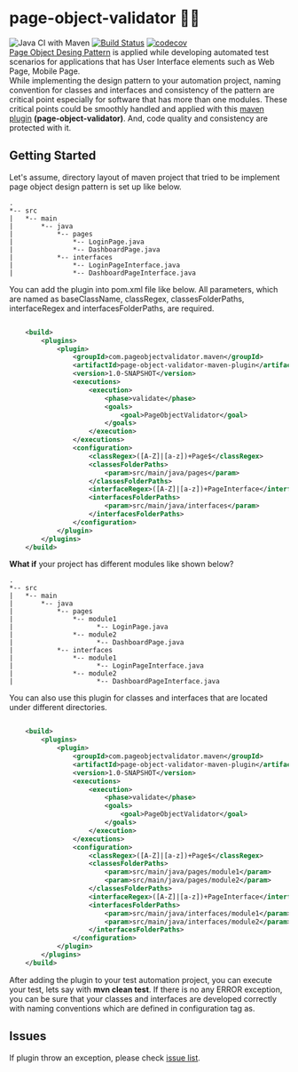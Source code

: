 # page-object-validator :policeman:
![Java CI with Maven](https://github.com/sercanparker/page-object-validator/workflows/Java%20CI%20with%20Maven/badge.svg?branch=main)
[![Build Status](https://travis-ci.com/sercanparker/page-object-validator.svg?branch=main)](https://travis-ci.com/sercanparker/page-object-validator)
[![codecov](https://codecov.io/gh/sercanparker/page-object-validator/branch/main/graph/badge.svg?token=S5H8200IX9)](https://codecov.io/gh/sercanparker/page-object-validator) <br />
[Page Object Desing Pattern](https://martinfowler.com/bliki/PageObject.html) is applied while developing automated test scenarios for applications that has User Interface elements such as Web Page, Mobile Page. <br /> While implementing the design pattern to your automation project, naming convention for classes and interfaces  and consistency of the pattern are critical point especially for software that has more than one modules. These critical points could be smoothly handled and applied with this [maven plugin](https://maven.apache.org/plugins/) **(page-object-validator)**. And, code quality and consistency are protected with it. 

## Getting Started
Let's assume, directory layout of maven project that tried to be implement page object design pattern is set up like below. <br/>
```
.
*-- src
|   *-- main
|   	*-- java
|   		*-- pages
|   			*-- LoginPage.java
|   			*-- DashboardPage.java
|   		*-- interfaces
|   			*-- LoginPageInterface.java
|   			*-- DashboardPageInterface.java
```
You can add the plugin into pom.xml file like below. All parameters, which are named as baseClassName, classRegex, classesFolderPaths, interfaceRegex and interfacesFolderPaths, are required. 
```xml

    <build>
        <plugins>
            <plugin>
                <groupId>com.pageobjectvalidator.maven</groupId>
                <artifactId>page-object-validator-maven-plugin</artifactId>
                <version>1.0-SNAPSHOT</version>
                <executions>
                    <execution>
                        <phase>validate</phase>
                        <goals>
                            <goal>PageObjectValidator</goal>
                        </goals>
                    </execution>
                </executions>
                <configuration>
                    <classRegex>([A-Z]|[a-z])+Page$</classRegex>
                    <classesFolderPaths>
                        <param>src/main/java/pages</param>
                    </classesFolderPaths>
                    <interfaceRegex>([A-Z]|[a-z])+PageInterface</interfaceRegex>
                    <interfacesFolderPaths>
                        <param>src/main/java/interfaces</param>
                    </interfacesFolderPaths>
                </configuration>
            </plugin>
        </plugins>
    </build>
```
**What if** your project has different modules like shown below? 
```
.
*-- src
|   *-- main
|   	*-- java
|   		*-- pages
|   		    *-- module1
|   			      *-- LoginPage.java
|   		    *-- module2
|   			      *-- DashboardPage.java
|   		*-- interfaces
|   		    *-- module1
|   			      *-- LoginPageInterface.java
|   		    *-- module2
|   			      *-- DashboardPageInterface.java
```
You can also use this plugin for classes and interfaces that are located under different directories.

```xml

    <build>
        <plugins>
            <plugin>
                <groupId>com.pageobjectvalidator.maven</groupId>
                <artifactId>page-object-validator-maven-plugin</artifactId>
                <version>1.0-SNAPSHOT</version>
                <executions>
                    <execution>
                        <phase>validate</phase>
                        <goals>
                            <goal>PageObjectValidator</goal>
                        </goals>
                    </execution>
                </executions>
                <configuration>
                    <classRegex>([A-Z]|[a-z])+Page$</classRegex>
                    <classesFolderPaths>
                        <param>src/main/java/pages/module1</param>
                        <param>src/main/java/pages/module2</param>
                    </classesFolderPaths>
                    <interfaceRegex>([A-Z]|[a-z])+PageInterface</interfaceRegex>
                    <interfacesFolderPaths>
                        <param>src/main/java/interfaces/module1</param>
                        <param>src/main/java/interfaces/module2</param>
                    </interfacesFolderPaths>
                </configuration>
            </plugin>
        </plugins>
    </build>
```
After adding the plugin to your test automation project, you can execute your test, lets say with **mvn clean test**. If there is no any ERROR exception, you can be sure that your classes and interfaces are developed correctly with naming conventions which are defined in configuration tag as.
## Issues
If plugin throw an exception, please check [issue list](https://github.com/sercanparker/page-object-validator/labels/question). 
